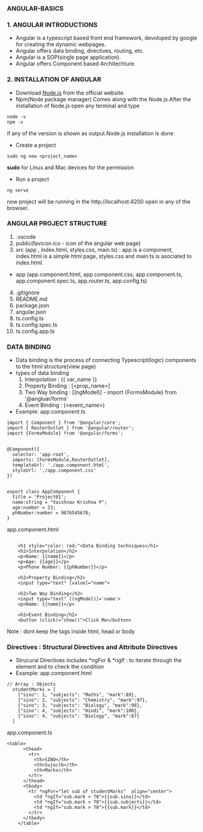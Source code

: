 ### ANGULAR-BASICS 
### 1. ANGULAR INTRODUCTIONS
- Angular is a typescript based front end framework, devoloped by google for creating the dynamic webpages.
- Angular offers data binding, directives, routing, etc.
- Angular is a SOP(single page application).
- Angular offers Component based Architechture.

### 2. INSTALLATION OF ANGULAR
- Download [Node.js](https://nodejs.org/en/download) from the official website.
- Npm(Node package manager) Comes along with the Node.js.After the installation of Node.js open any terminal and type
```
node -v
npm -v
```
if any of the version is shown as output.Node.js installation is done 
- Create a project
```
sudo ng new <project_name>
```
**sudo** for Linux and Mac devices for the permission
- Run a project
```
ng serve
```
now project will be running in the http://localhost:4200 open in any of the browser.

### ANGULAR PROJECT STRUCTURE 
1. .vscode
2.  public(favicon.ico - icon of the angular web page)
3.  src (app , index.html, styles.css, main.ts) : app is a component, index.html is a simple html page, styles.css and main.ts is asociated to index.html.
- app (app.component.html, app.component.css, app.component.ts, app.component.spec.ts, app.router.ts, app.config.ts)
4. .gitignore
5. README.md
6. package.json
7. angular.json
8. ts.config.ts
9. ts.config.spec.ts
10. ts.config.app.ts

### DATA BINDING 
- Data binding is the process of connecting Typescript(logic) components to the html structure(view page)
- types of data binding
  1. Interpolation : {{ var_name }}
  2. Property Binding : [<prop_name>]
  3. Two Way binding : [(ngModel)] - import {FormsModule} from '@angluar/forms'
  4. Event Binding : (<event_name>)
- Example:
app.component.ts
```
import { Component } from '@angular/core';
import { RouterOutlet } from '@angular/router';
import {FormsModule} from '@angular/forms';


@Component({
  selector: 'app-root',
  imports: [FormsModule,RouterOutlet],
  templateUrl: './app.component.html',
  styleUrl: './app.component.css'
})


export class AppComponent {
  title = 'Project01';
  name:string = "Vaishnav Krishna P";
  age:number = 23;
  phNumber:number = 9876545678;
}
```
app.component.html
```

    <h1 style="color: red;">Data Binding techniques</h1>
    <h2>Interpolation</h2>
    <p>Name: {{name}}</p>
    <p>Age: {{age}}</p>
    <p>Phone Number: {{phNumber}}</p>

    <h2>Property Binding</h2>
    <input type="text" [value]="name">

    <h2>Two Way Binding</h2>
    <input type="text" [(ngModel)]='name'>
    <p>Name: {{name}}</p>

    <h2>Event Binding</h2>
    <button (click)="show()">Click Me</button>
```
Note : dont keep the tags inside html, head or body 

### Directives : Structural Directives and Attribute Directives
- Strucural Directives includes *ngFor & *ngIf : to iterate through the element and to check the condition
- Example:
app.component.html
```
// Array : Objects 
  studentMarks = [
    {"sino": 1, "subjects": "Maths", "mark":89},
    {"sino": 2, "subjects": "Chemistry", "mark":97},
    {"sino": 3, "subjects": "Biology", "mark":98},
    {"sino": 4, "subjects": "Hindi", "mark":100},
    {"sino": 4, "subjects": "Biology", "mark":67}
  ]
```
app.component.ts 
```
<table>
      <thead>
        <tr>
          <th>SINO</th>
          <th>Sujectb</th>
          <th>Marks</th>
        </tr>
      </thead>
      <tbody>
        <tr *ngFor="let sub of studentMarks"  align="center">
          <td *ngIf="sub.mark > 70">{{sub.sino}}</td>
          <td *ngIf="sub.mark > 70">{{sub.subjects}}</td>
          <td *ngIf="sub.mark > 70">{{sub.mark}}</td>
        </tr>
      </tbody>
    </table>
```
